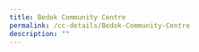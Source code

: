 ```yaml
---
title: Bedok Community Centre
permalink: /cc-details/Bedok-Community-Centre
description: ""
---
```

